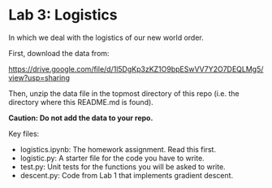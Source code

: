# Lab 3: Logistics
In which we deal with the logistics of our new world order.

First, download the data from:

https://drive.google.com/file/d/1l5DgKp3zKZ1O9bpESwVV7Y2O7DEQLMg5/view?usp=sharing

Then, unzip the data file in the topmost directory of this repo (i.e. the directory where this README.md is found).

**Caution: Do not add the data to your repo.**

Key files:
- logistics.ipynb: The homework assignment. Read this first.
- logistic.py: A starter file for the code you have to write.
- test.py: Unit tests for the functions you will be asked to write.
- descent.py: Code from Lab 1 that implements gradient descent.
